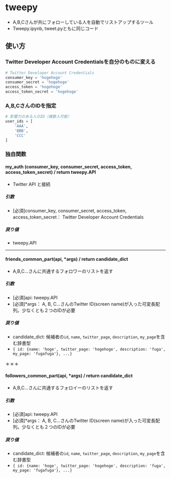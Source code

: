 # tweepy
- A,B,Cさんが共にフォローしている人を自動でリストアップするツール
- Tweepy.ipynb, tweet.pyともに同じコード

## 使い方

### Twitter Developer Account Credentialsを自分のものに変える
```python
# Twitter Developer Account Credentials
consumer_key = 'hogehoge'
consumer_secret = 'hogehoge'
access_token = 'hogehoge'
access_token_secret = 'hogehoge'
```

### A,B,CさんのIDを指定
```python
# 影響力のある人のID（複数人可能）
user_ids = [
    'AAA',
    'BBB',
    'CCC'
]
```

### 独自関数

#### my_auth (consumer_key, consumer_secret, access_token, access_token_secret) / return tweepy.API
- Twitter API と接続

##### 引数
- [必須]consumer_key, consumer_secret, access_token, access_token_secret： Twitter Developer Account Credentials

##### 戻り値
- tweepy.API

***

#### friends_common_part(api, *args) / return candidate_dict
- A,B,C...さんに共通するフォロワーのリストを返す
##### 引数
- [必須]api: tweepy.API
- [必須]*args： A, B, C…さんのTwitter ID(screen name)が入った可変長配列。少なくとも２つのIDが必要

##### 戻り値
- candidate_dict: 候補者の`id`, `name`, `twitter_page`, `description`, `my_page`を含む辞書型
- `{ id: {name: 'hoge', twitter_page: 'hogehoge', description: 'fuga', my_page: 'fugafuga'}, ...}`

＊＊＊
#### followers_common_part(api, *args) / return candidate_dict
- A,B,C...さんに共通するフォロイーのリストを返す
##### 引数
- [必須]api: tweepy.API
- [必須]*args： A, B, C…さんのTwitter ID(screen name)が入った可変長配列。少なくとも２つのIDが必要

##### 戻り値
- candidate_dict: 候補者の`id`, `name`, `twitter_page`, `description`, `my_page`を含む辞書型
- `{ id: {name: 'hoge', twitter_page: 'hogehoge', description: 'fuga', my_page: 'fugafuga'}, ...}`
